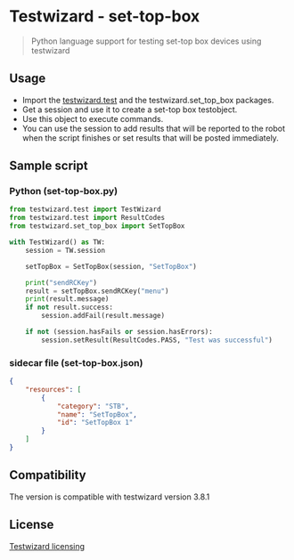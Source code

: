 # Testwizard - set-top-box

> Python language support for testing set-top box devices using testwizard

## Usage

* Import the [testwizard.test](https://pypi.org/project/testwizard.test/) and the testwizard.set_top_box packages.
* Get a session and use it to create a set-top box testobject.
* Use this object to execute commands.
* You can use the session to add results that will be reported to the robot when the script finishes or set results that will be posted immediately.

## Sample script

### Python (set-top-box.py)

```python
from testwizard.test import TestWizard
from testwizard.test import ResultCodes
from testwizard.set_top_box import SetTopBox

with TestWizard() as TW:
    session = TW.session

    setTopBox = SetTopBox(session, "SetTopBox")

    print("sendRCKey")
    result = setTopBox.sendRCKey("menu")
    print(result.message)
    if not result.success:
        session.addFail(result.message)

    if not (session.hasFails or session.hasErrors):
        session.setResult(ResultCodes.PASS, "Test was successful")
```

### sidecar file (set-top-box.json)

```json
{
    "resources": [
        { 
            "category": "STB", 
            "name": "SetTopBox", 
            "id": "SetTopBox 1"
        }
    ]
}
```

## Compatibility

The version is compatible with testwizard version 3.8.1

## License

[Testwizard licensing](https://www.resillion.com/services/software-testing/testing-tools/testwizard/)